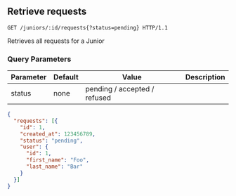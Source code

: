 ## Retrieve requests

```http
GET /juniors/:id/requests{?status=pending} HTTP/1.1
```

Retrieves all requests for a Junior

### Query Parameters

Parameter | Default | Value | Description
--------- | ------- | ------| -----
status | none | pending / accepted / refused |

```json
{
  "requests": [{
    "id": 1,
    "created_at": 123456789,
    "status": "pending",
    "user": {
      "id": 1,
      "first_name": "Foo",
      "last_name": "Bar"
    }
  }]
}
```
